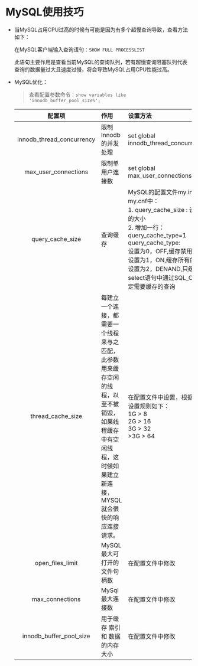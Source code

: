 # MySQL使用技巧

- 当MySQL占用CPU过高的时候有可能是因为有多个超慢查询导致，查看方法如下：

  在MySQL客户端输入查询语句：`SHOW FULL PROCESSLIST`

  此语句主要作用是查看当前MySQL的查询队列，若有超慢查询阻塞队列代表查询的数据量过大且速度过慢，将会导致MySQL占用CPU性能过高。

- MySQL优化：

  > 查看配置参数命令：`show variables like 'innodb_buffer_pool_size%';`

  |          配置项           | 作用                                                         | 设置方法                                                     |
  | :-----------------------: | :----------------------------------------------------------- | :----------------------------------------------------------- |
  | innodb_thread_concurrency | 限制Innodb的并发处理                                         | set global innodb_thread_concurrency=16;                     |
  |   max_user_connections    | 限制单用户连接数                                             | set global max_user_connections=500;                         |
  |     query_cache_size      | 查询缓存                                                     | MySQL的配置文件my.ini或my.cnf中：<br />1.   query_cache_size : 设置为具体的大小<br />2.  增加一行：query_cache_type=1<br />query_cache_type:<br />设置为0，OFF,缓存禁用 <br />设置为1，ON,缓存所有的结果 <br />设置为2，DENAND,只缓存在select语句中通过SQL_CACHE指定需要缓存的查询 |
  |     thread_cache_size     | 每建立一个连接，都需要一个线程来与之匹配，此参数用来缓存空闲的线程，以至不被销毁，如果线程缓存中有空闲线程，这时候如果建立新连接，MYSQL就会很快的响应连接请求。 | 在配置文件中设置，根据物理内存设置规则如下：  <br />1G  > 8 <br />2G  > 16 <br />3G  > 32 <br />>3G  > 64 |
  |     open_files_limit      | MySQL最大可打开的文件句柄数                                  | 在配置文件中修改                                             |
  |      max_connections      | MySql最大连接数                                              | 在配置文件中修改                                             |
  |  innodb_buffer_pool_size  | 用于缓存 索引 和 数据的内存大小                              | 在配置文件中修改                                             |

  
